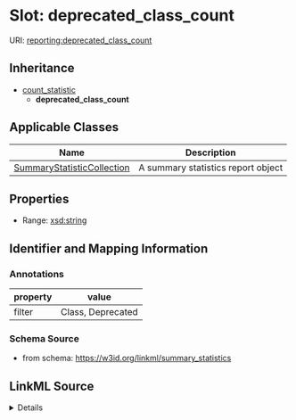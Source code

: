 # Slot: deprecated_class_count

URI: [reporting:deprecated_class_count](https://w3id.org/linkml/reportdeprecated_class_count)




## Inheritance

* [count_statistic](count_statistic.md)
    * **deprecated_class_count**





## Applicable Classes

| Name | Description |
| --- | --- |
[SummaryStatisticCollection](SummaryStatisticCollection.md) | A summary statistics report object






## Properties

* Range: [xsd:string](http://www.w3.org/2001/XMLSchema#string)







## Identifier and Mapping Information





### Annotations

| property | value |
| --- | --- |
| filter | Class, Deprecated |



### Schema Source


* from schema: https://w3id.org/linkml/summary_statistics




## LinkML Source

<details>
```yaml
name: deprecated_class_count
annotations:
  filter:
    tag: filter
    value: Class, Deprecated
from_schema: https://w3id.org/linkml/summary_statistics
rank: 1000
is_a: count_statistic
alias: deprecated_class_count
owner: SummaryStatisticCollection
domain_of:
- SummaryStatisticCollection
slot_group: class_statistic_group
range: string

```
</details>